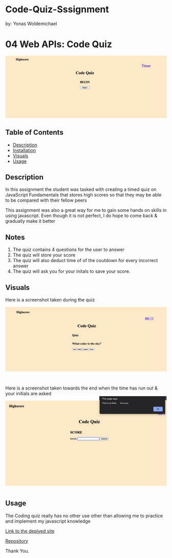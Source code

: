 # Code-Quiz-Sssignment
by: Yonas Woldemichael
# 04 Web APIs: Code Quiz

![Code Quiz](./assets/images/cdss.png)


## Table of Contents
- [Description](#description)
- [Installation](#installation)
- [Visuals](#visuals)
- [Usage](#usage)

## Description
In this assignment the student was tasked with creating a timed quiz on JavaScript Fundamentals that stores high scores so that they may be able to be compared with their fellow peers

This assignment was also a great way for me to gain some hands on skills in using javascript. Even though it is not perfect, I do hope to come back & gradually make it better

## Notes

1. The quiz contains 4 questions for the user to answer
2. The quiz will store your score
3. The quiz will also deduct time of of the coutdown for every incorrect answer
4. The quiz will ask you for your initals to save your score.

## Visuals
Here is a screenshot taken during the quiz

![Coding Quiz SS2](./assets/images/cdss2.png)
#
Here is a screenshot taken towards the end when the time has run out & your initials are asked
![Coding Quiz SS3](./assets/images/cdss3.png)
#

## Usage
The Coding quiz really has no other use other than allowing me to practice and implement my javascript knowledge

[Link to the deplyed site](https://ybyonas1.github.io/code-quiz-assignment/)

[Repository](https://github.com/Ybyonas1/code-quiz-assignment)

Thank You.
